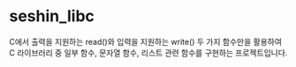 # seshin_libc
C에서 출력을 지원하는 read()와 입력을 지원하는 write() 두 가지 함수만을 활용하여 C 라이브러리 중 일부 함수, 문자열 함수, 리스트 관련 함수를 구현하는 프로젝트입니다.
